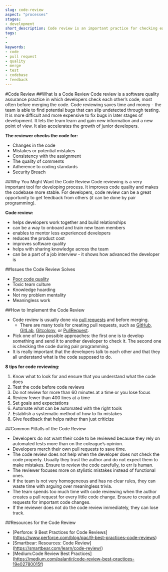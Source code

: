 ```yaml
---
slug: code-review
aspect: "processes"
stages:
- development
short_description: Code review is an important practice for checking each other's code. The reviewers are other developers from the team. The goal is to uncover potential mistakes that could slip through testing.
tags:
-
-
keywords:
- code
- pull request
- quality
- merge
- test
- codebase
- feedback
---
```


#Code Review
##What Is a Code Review
Code review is a software quality assurance practice in which developers check each other’s code, most often before merging the code. Code reviewing saves time and money - the team is able to find potential bugs that can slip undetected through testing. It is more difficult and more expensive to fix bugs in later stages of development. It lets the team learn and gain new information and a new point of view. It also accelerates the growth of junior developers.

**The reviewer checks the code for:**
- Changes in the code
- Mistakes or potential mistakes
- Consistency with the assignment
- The quality of comments
- Adherence to coding standards
- Security Breach

##Why You Might Want the Code Review
Code reviewing is a very important tool for developing process. It improves code quality and makes the codebase more stable. For developers, code review can be a great opportunity to get feedback from others (it can be done by pair programming).

**Code review:**
- helps developers work together and build relationships
- can be a way to onboard and train new team members
- enables to mentor less experienced developers
- reduces the product cost
- improves software quality
- helps with sharing knowledge across the team
- can be a part of a job interview - it shows how advanced the developer is

##Issues the Code Review Solves
- [Poor code quality](/issues/poor-code-quality)
- Toxic team culture
- Knowledge hoarding
- Not my problem mentality
- Meaningless work

##How to Implement the Code Review
- Code review is usually done via [pull requests](/practices/pull-requests) and before merging.
  - There are many tools for creating pull requests, such as [GitHub](https://github.com/), [GitLab](https://about.gitlab.com/), [Gitcolony](https://www.gitcolony.com/), or [PullRequest](https://www.pullrequest.com/).
- Pick one of two possible approaches: the first one is to develop something and send it to another developer to check it. The second one is checking the code during pair programming.
- It is really important that the developers talk to each other and that they all understand what is the code supposed to do.

**8 tips for code reviewing:**
1. Know what to look for and ensure that you understand what the code does
2. Test the code before code reviews
3. Do not review for more than 60 minutes at a time or you lose focus
4. Review fewer than 400 lines at a time
5. Set goals and expectations
6. Automate what can be automated with the right tools
7. Establish a systematic method of how to fix mistakes
8. Give feedback that helps rather than just criticize

##Common Pitfalls of the Code Review
- Developers do not want their code to be reviewed because they rely on automated tests more than on the coleague’s opinion.
- Developers merch their own pull requests to save time.
- The code review does not help when the developer does not check the code properly. Usually they trust the author and do not expect them to make mistakes. Ensure to review the code carefully, to err is human.
- The reviewer focuses more on stylistic mistakes instead of functional ones.
- If the team is not very homogeneous and has no clear rules, they can waste time with arguing over meaningless trivia.
- The team spends too much time with code reviewing when the author creates a pull request for every little code change. Ensure to create pull requests for important code changes.
- If the reviewer does not do the code review immediately, they can lose track.

##Resources for the Code Review
- [Perforce: 9 Best Practices for Code Reviews] (https://www.perforce.com/blog/qac/9-best-practices-code-reviews)
- [Smartbear: Resources: Code Review] (https://smartbear.com/learn/code-review/)
- [Medium:Code Review Best Practices] (https://medium.com/palantir/code-review-best-practices-19e02780015f)
